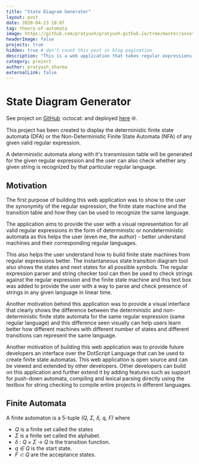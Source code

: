 ```yaml
---
title: "State Diagram Generator"
layout: post
date: 2020-04-23 18:07
tag: theory-of-automata
image: https://github.com/pratyuxh/pratyuxh.github.io/tree/master/assets/images/projects/state-diagram-generator/dfa.png
headerImage: false
projects: true
hidden: true # don't count this post in blog pagination
description: "This is a web application that takes regular expressions as Inputs and creates corresponding Finite Automata - both Deterministic (DFA) and Non-Deterministic (NFA) as an output. Correspondingly also outputs the transition state diagram for the Deterministic Finite State Machine (DFA)."
category: project
author: pratyush_sharma
externalLink: false
---
```


# State Diagram Generator

See project on [GitHub](https://github.com/pratyuxh/state-diagram-generator) :octocat: and deployed 
[here](state-diagram-generator.web.app/) 🌐. 

This project has been created to display the deterministic finite state automata (DFA) or the Non-Deterministic Finite 
State Automata (NFA) of any given valid regular expression.

A deterministic automata along with it's transmission table will be generated for the given regular expression and the 
user can also check whether any given string is recognized by that particular regular language.

## Motivation 

The first purpose of building this web application was to show to the user the synonymity
of the regular expression, the finite state machine and the transition table and how they
can be used to recognize the same language.

The application aims to provide the user with a visual representation for all valid regular
expressions in the form of deterministic or nondeterministic automata as this helps the
user (even me, the author) - better understand machines and their corresponding regular
languages.

This also helps the user understand how to build finite state machines from regular
expressions better. The instantaneous state transition diagram tool also shows the states
and next states for all possible symbols.
The regular expression parser and string checker tool can then be used to check strings
against the regular expression and the finite state machine and this text box was added to
provide the user with a way to parse and check presence of strings in any given language in
linear time.

Another motivation behind this application was to provide a visual interface that clearly
shows the difference between the deterministic and non-deterministic finite state
automata for the same regular expression (same regular language) and this difference
seen visually can help users learn better how different machines with different number of
states and different transitions can represent the same language.

Another motivation of building this web application was to provide future developers an
interface over the DotScript Language that can be used to create finite state automatas.
This web application is open source and can be viewed and extended by other developers.
Other developers can build on this application and further extend it by adding features
such as support for push-down automata, compiling and lexical parsing directly using the
textbox for string checking to compile entire projects in different languages.

## Finite Automata

A finite automaton is a 5-tuple _(Q, &Sigma;, &delta;, q, F)_ where
- _Q_ is a finite set called the states
- _&Sigma;_ is a finite set called the alphabet.
- _&delta; : Q &times; &Sigma; →  Q_ is the transition function.
- _q ∈  Q_ is the start state.
- _F ⊂  Q_ are the acceptance states. 
